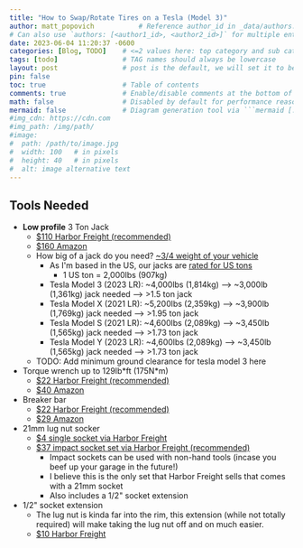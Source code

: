 ```yaml
---
title: "How to Swap/Rotate Tires on a Tesla (Model 3)"
author: matt_popovich           # Reference author_id in _data/authors.yml
# Can also use `authors: [<author1_id>, <author2_id>]` for multiple entries
date: 2023-06-04 11:20:37 -0600
categories: [Blog, TODO]    # <=2 values here: top category and sub category
tags: [todo]                # TAG names should always be lowercase
layout: post                # post is the default, we will set it to be explicit
pin: false
toc: true                   # Table of contents
comments: true              # Enable/disable comments at the bottom of the post
math: false                 # Disabled by default for performance reasons
mermaid: false              # Diagram generation tool via ```mermaid [...]```
#img_cdn: https://cdn.com
#img_path: /img/path/
#image:
#  path: /path/to/image.jpg
#  width: 100   # in pixels
#  height: 40   # in pixels
#  alt: image alternative text
---
```


## Tools Needed
* **Low profile** 3 Ton Jack
  * [$110 Harbor Freight (recommended)](https://www.harborfreight.com/automotive/jacks-jack-stands/floor-jacks/low-profile/3-ton-low-profile-floor-jack-with-rapid-pump-red-56617.html)
  * [$160 Amazon](https://amzn.to/3MHINsA) 
  * How big of a jack do you need? [~3/4 weight of your vehicle](https://www.sgs-engineering.com/help-advice/how-to-buy-the-right-trolley-jack/#:~:text=Because%20a%20jacked%20vehicle%20will,ton%20capacity%20to%20lift%20it.)
    * As I'm based in the US, our jacks are [rated for US tons](https://manuals.harborfreight.com/manuals/56000-56999/56620.pdf)
      * 1 US ton = 2,000lbs (907kg)
    * Tesla Model 3 (2023 LR): ~4,000lbs (1,814kg) --> ~3,000lb (1,361kg) jack needed --> >1.5 ton jack
    * Tesla Model X (2021 LR): ~5,200lbs (2,359kg) --> ~3,900lb (1,769kg) jack needed --> >1.95 ton jack
    * Tesla Model S (2021 LR): ~4,600lbs (2,089kg) --> ~3,450lb (1,565kg) jack needed --> >1.73 ton jack
    * Tesla Model Y (2023 LR): ~4,600lbs (2,089kg) --> ~3,450lb (1,565kg) jack needed --> >1.73 ton jack
  * TODO: Add minimum ground clearance for tesla model 3 here
* Torque wrench up to 129lb\*ft (175N\*m)
  * [$22 Harbor Freight (recommended)](https://www.harborfreight.com/12-in-drive-20-150-ft-lb-click-torque-wrench-63882.html)
  * [$40 Amazon](https://amzn.to/3qs6ait)
* Breaker bar
  * [$22 Harbor Freight (recommended)](https://www.harborfreight.com/12-in-drive-25-in-breaker-bar-62729.html)
  * [$29 Amazon](https://amzn.to/42nrv9R)
* 21mm lug nut socker
  * [$4 single socket via Harbor Freight](https://www.harborfreight.com/12-in-drive-21mm-deep-impact-socket-67789.html)
  * [$37 impact socket set via Harbor Freight (recommended)](https://www.harborfreight.com/38-in-12-in-drive-sae-metric-impact-socket-set-37-piece-68011.html)
    * Impact sockets can be used with non-hand tools (incase you beef up your garage in the future!)
    * I believe this is the only set that Harbor Freight sells that comes with a 21mm socket
    * Also includes a 1/2" socket extension
* 1/2" socket extension
  * The lug nut is kinda far into the rim, this extension (while not totally required) will make taking the lug nut off and on much easier.
  * [$10 Harbor Freight](https://www.harborfreight.com/12-in-drive-impact-socket-extension-set-4-piece-67972.html)
